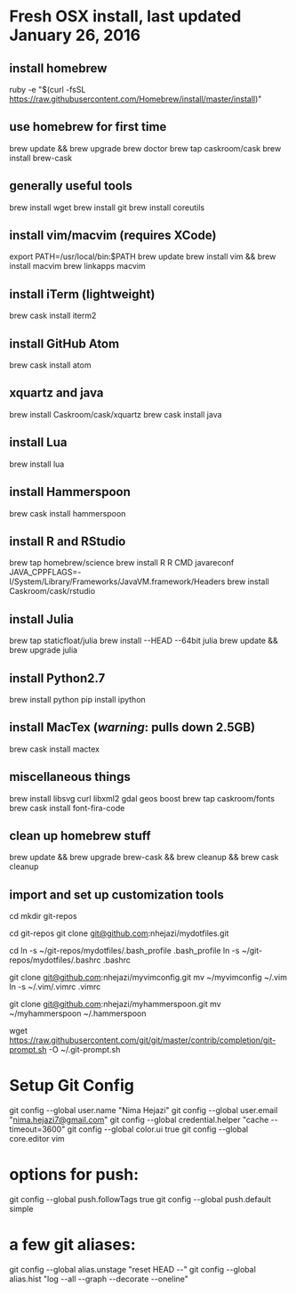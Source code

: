 # Fresh OSX install, last updated January 26, 2016

## install homebrew
ruby -e "$(curl -fsSL https://raw.githubusercontent.com/Homebrew/install/master/install)"


## use homebrew for first time
brew update && brew upgrade
brew doctor
brew tap caskroom/cask
brew install brew-cask


## generally useful tools
brew install wget
brew install git
brew install coreutils

## install vim/macvim (requires XCode)
export PATH=/usr/local/bin:$PATH
brew update
brew install vim && brew install macvim
brew linkapps macvim


## install iTerm (lightweight)
brew cask install iterm2


## install GitHub Atom
brew cask install atom


## xquartz and java
brew install Caskroom/cask/xquartz
brew cask install java


## install Lua
brew install lua


## install Hammerspoon
brew cask install hammerspoon


## install R and RStudio
brew tap homebrew/science
brew install R
R CMD javareconf JAVA_CPPFLAGS=-I/System/Library/Frameworks/JavaVM.framework/Headers
brew install Caskroom/cask/rstudio


## install Julia
brew tap staticfloat/julia
brew install --HEAD --64bit julia
brew update && brew upgrade julia


## install Python2.7
brew install python
pip install ipython


## install MacTex (_warning_: pulls down 2.5GB)
brew cask install mactex


## miscellaneous things
brew install libsvg curl libxml2 gdal geos boost
brew tap caskroom/fonts
brew cask install font-fira-code


## clean up homebrew stuff
brew update && brew upgrade brew-cask && brew cleanup && brew cask cleanup


## import and set up customization tools 
cd
mkdir git-repos

cd git-repos
git clone git@github.com:nhejazi/mydotfiles.git

cd
ln -s ~/git-repos/mydotfiles/.bash_profile .bash_profile
ln -s ~/git-repos/mydotfiles/.bashrc .bashrc

git clone git@github.com:nhejazi/myvimconfig.git
mv ~/myvimconfig ~/.vim
ln -s ~/.vim/.vimrc .vimrc

git clone git@github.com:nhejazi/myhammerspoon.git
mv ~/myhammerspoon ~/.hammerspoon

wget https://raw.githubusercontent.com/git/git/master/contrib/completion/git-prompt.sh -O ~/.git-prompt.sh


# Setup Git Config
git config --global user.name "Nima Hejazi"
git config --global user.email "nima.hejazi7@gmail.com"
git config --global credential.helper "cache --timeout=3600"
git config --global color.ui true
git config --global core.editor vim
# options for push:
git config --global push.followTags true
git config --global push.default simple
# a few git aliases:
git config --global alias.unstage "reset HEAD --"
git config --global alias.hist "log --all --graph --decorate --oneline"
